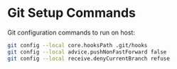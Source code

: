 # Git Setup Commands

Git configuration commands to run on host:

```bash
git config --local core.hooksPath .git/hooks
git config --local advice.pushNonFastForward false
git config --local receive.denyCurrentBranch refuse
```